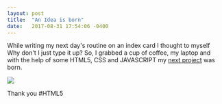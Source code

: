 ```yaml
---
layout: post
title:  "An Idea is born"
date:   2017-08-31 17:54:06 -0400
---
```


While writing my next day's routine on an index card I thought to myself Why don't I just type it up?
So, I grabbed a cup of coffee, my laptop  and with the help of some HTML5, CSS and JAVASCRIPT my [next project](http://http://result.dabblet.com/gist/f58646a306637f427b29eb3725729ca1/576330c791976aa05e8adb7bd424ee69c882ba08) was born.
 
 ![](https://cdn-std.dprcdn.net/files/acc_490303/niElOJ://)
 
Thank you #HTML5 [<contentEditable/>](http://https://developer.mozilla.org/en-US/docs/Web/Guide/HTML/Editable_content)
